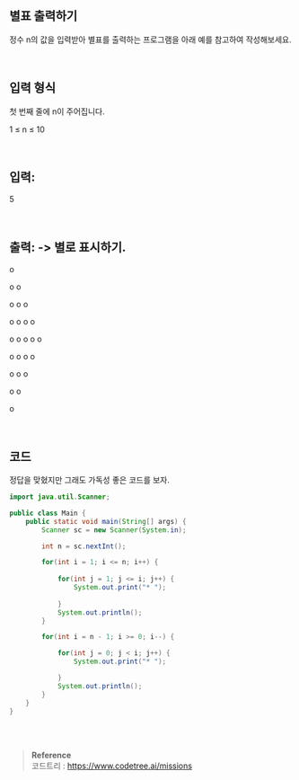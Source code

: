 ## 별표 출력하기

정수 n의 값을 입력받아 별표를 출력하는 프로그램을 아래 예를 참고하여 작성해보세요.

<br/>

## 입력 형식

첫 번째 줄에 n이 주어집니다.

1 ≤ n ≤ 10

<br/>

## 입력:

5

<br/>

## 출력: -> 별로 표시하기.

o

o o

o o o

o o o o

o o o o o

o o o o

o o o

o o 

o 

<br/>

## 코드

정답을 맞혔지만 그래도 가독성 좋은 코드를 보자.

```java
import java.util.Scanner;

public class Main {
    public static void main(String[] args) {
        Scanner sc = new Scanner(System.in);

        int n = sc.nextInt();

        for(int i = 1; i <= n; i++) {
			
            for(int j = 1; j <= i; j++) {
                System.out.print("* ");
				
            }
            System.out.println();
        }

        for(int i = n - 1; i >= 0; i--) {

            for(int j = 0; j < i; j++) {
                System.out.print("* ");

            }
            System.out.println();
        }
    }
}
```

<br/><br/>

>**Reference** 
> <br/>
코드트리 : https://www.codetree.ai/missions